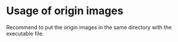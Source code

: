 # Usage of origin images
Recommend to put the origin images in the same directory with the executable file.
